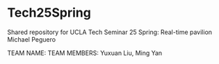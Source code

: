 # Tech25Spring
Shared repository for UCLA Tech Seminar 25 Spring: Real-time pavilion
Michael Peguero

TEAM NAME: 
TEAM MEMBERS: Yuxuan Liu, Ming Yan
